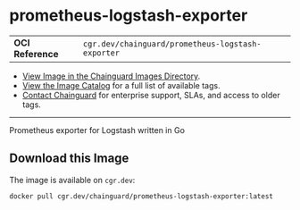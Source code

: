 <!--monopod:start-->
# prometheus-logstash-exporter
| | |
| - | - |
| **OCI Reference** | `cgr.dev/chainguard/prometheus-logstash-exporter` |


* [View Image in the Chainguard Images Directory](https://images.chainguard.dev/directory/image/prometheus-logstash-exporter/overview).
* [View the Image Catalog](https://console.chainguard.dev/images/catalog) for a full list of available tags.
* [Contact Chainguard](https://www.chainguard.dev/chainguard-images) for enterprise support, SLAs, and access to older tags.

---
<!--monopod:end-->

<!--overview:start-->
Prometheus exporter for Logstash written in Go
<!--overview:end-->

<!--getting:start-->
## Download this Image
The image is available on `cgr.dev`:

```
docker pull cgr.dev/chainguard/prometheus-logstash-exporter:latest
```
<!--getting:end-->

<!--body:start--><!--body:end-->
